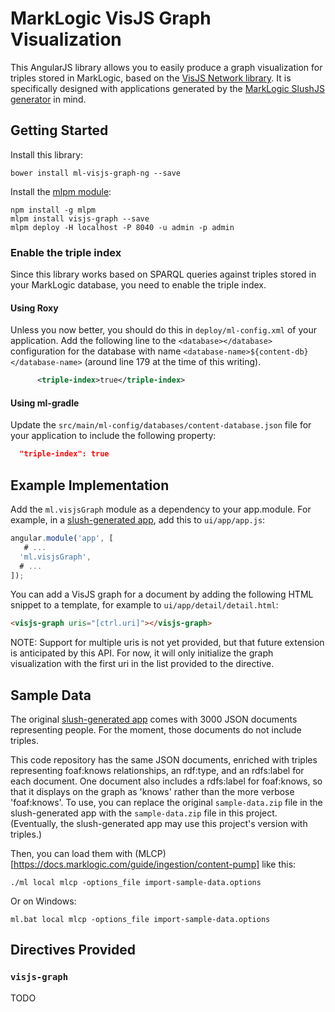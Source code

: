 # MarkLogic VisJS Graph Visualization

This AngularJS library allows you to easily produce a graph visualization for
triples stored in MarkLogic, based on the [VisJS Network
library](http://visjs.org/docs/network/). It is specifically designed with
applications generated by the [MarkLogic SlushJS
generator](https://github.com/marklogic/slush-marklogic-node) in mind.

## Getting Started

Install this library:

    bower install ml-visjs-graph-ng --save

Install the [mlpm module](https://github.com/patrickmcelwee/mlpm-visjs-graph):

    npm install -g mlpm
    mlpm install visjs-graph --save
    mlpm deploy -H localhost -P 8040 -u admin -p admin

### Enable the triple index

Since this library works based on SPARQL queries against triples stored
in your MarkLogic database, you need to enable the triple index. 

#### Using Roxy

Unless you now better, you should do this in `deploy/ml-config.xml` of your application.
Add the following line to the `<database></database>` configuration for the
database with name `<database-name>${content-db}</database-name>` (around line
179 at the time of this writing).

```xml
      <triple-index>true</triple-index>
```

#### Using ml-gradle

Update the ```src/main/ml-config/databases/content-database.json``` file for your application 
to include the following property:

```json
  "triple-index": true
```

## Example Implementation

Add the `ml.visjsGraph` module as a dependency to your app.module. For
example, in a [slush-generated
app](https://github.com/marklogic/slush-marklogic-node), add this to
`ui/app/app.js`:

```javascript
angular.module('app', [
   # ...
  'ml.visjsGraph',
  # ...
]);
```

You can add a VisJS graph for a document by adding the following HTML snippet
to a template, for example to `ui/app/detail/detail.html`:

```html
<visjs-graph uris="[ctrl.uri]"></visjs-graph>
```

NOTE: Support for multiple uris is not yet provided, but that future extension
is anticipated by this API. For now, it will only initialize the graph
visualization with the first uri in the list provided to the directive.

## Sample Data

The original [slush-generated
app](https://github.com/marklogic/slush-marklogic-node) comes with 3000 JSON
documents representing people. For the moment, those documents do not include
triples.

This code repository has the same JSON documents, enriched with triples
representing foaf:knows relationships, an rdf:type, and an rdfs:label for each
document. One document also includes a rdfs:label for foaf:knows, so that it
displays on the graph as 'knows' rather than the more verbose 'foaf:knows'. To
use, you can replace the original `sample-data.zip` file in the slush-generated
app with the `sample-data.zip` file in this project. (Eventually, the
slush-generated app may use this project's version with triples.)

Then, you can load them with
(MLCP)[https://docs.marklogic.com/guide/ingestion/content-pump] like this:

    ./ml local mlcp -options_file import-sample-data.options

Or on Windows:

    ml.bat local mlcp -options_file import-sample-data.options

## Directives Provided

### `visjs-graph`

TODO

